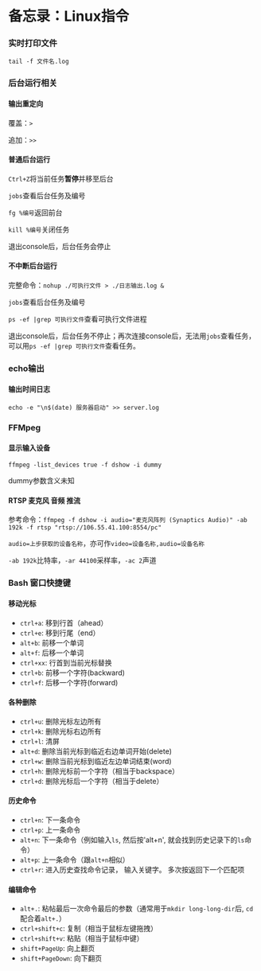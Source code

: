 # 备忘录：Linux指令

### 实时打印文件

`tail -f 文件名.log`



### 后台运行相关

#### 输出重定向

覆盖：`>`

追加：`>>`

#### 普通后台运行

`Ctrl+Z`将当前任务**暂停**并移至后台

`jobs`查看后台任务及编号

`fg %编号`返回前台

`kill %编号`关闭任务



退出console后，后台任务会停止



#### 不中断后台运行

完整命令：`nohup ./可执行文件 > ./日志输出.log &`

`jobs`查看后台任务及编号

` ps -ef |grep 可执行文件 `查看可执行文件进程

退出console后，后台任务不停止；再次连接console后，无法用`jobs`查看任务，可以用` ps -ef |grep 可执行文件 `查看任务。



### echo输出

#### 输出时间日志

`echo -e "\n$(date) 服务器启动" >> server.log`



### FFMpeg

#### 显示输入设备

`ffmpeg -list_devices true -f dshow -i dummy`

dummy参数含义未知



#### RTSP 麦克风 音频 推流

参考命令：`ffmpeg -f dshow -i audio="麦克风阵列 (Synaptics Audio)" -ab 192k -f rtsp "rtsp://106.55.41.100:8554/pc"`

`audio=上步获取的设备名称`，亦可作`video=设备名称,audio=设备名称`

`-ab 192k`比特率，`-ar 44100`采样率，`-ac 2`声道



### Bash 窗口快捷键

#### 移动光标

- `ctrl+a`: 移到行首（ahead）
- `ctrl+e`: 移到行尾（end）
- `alt+b`: 前移一个单词
- `alt+f`: 后移一个单词
- `ctrl+xx`: 行首到当前光标替换
- `ctrl+b`: 前移一个字符(backward)
- `ctrl+f`: 后移一个字符(forward)

#### 各种删除

- `ctrl+u`: 删除光标左边所有
- `ctrl+k`: 删除光标右边所有
- `ctrl+l`: 清屏
- `alt+d`: 删除当前光标到临近右边单词开始(delete)
- `ctrl+w`: 删除当前光标到临近左边单词结束(word)
- `ctrl+h`: 删除光标前一个字符（相当于backspace）
- `ctrl+d`: 删除光标后一个字符（相当于delete）

#### 历史命令

- `ctrl+n`: 下一条命令
- `ctrl+p`: 上一条命令
- `alt+n`: 下一条命令（例如输入`ls`, 然后按'alt+n', 就会找到历史记录下的`ls`命令）
- `alt+p`: 上一条命令（跟`alt+n`相似）
- `ctrl+r`: 进入历史查找命令记录， 输入关键字。 多次按返回下一个匹配项

#### 编辑命令

- `alt+.`: 粘帖最后一次命令最后的参数（通常用于`mkdir long-long-dir`后, `cd`配合着`alt+.`）
- `ctrl+shift+c`: 复制（相当于鼠标左键拖拽）
- `ctrl+shift+v`: 粘贴（相当于鼠标中键）
- `shift+PageUp`: 向上翻页
- `shift+PageDown`: 向下翻页